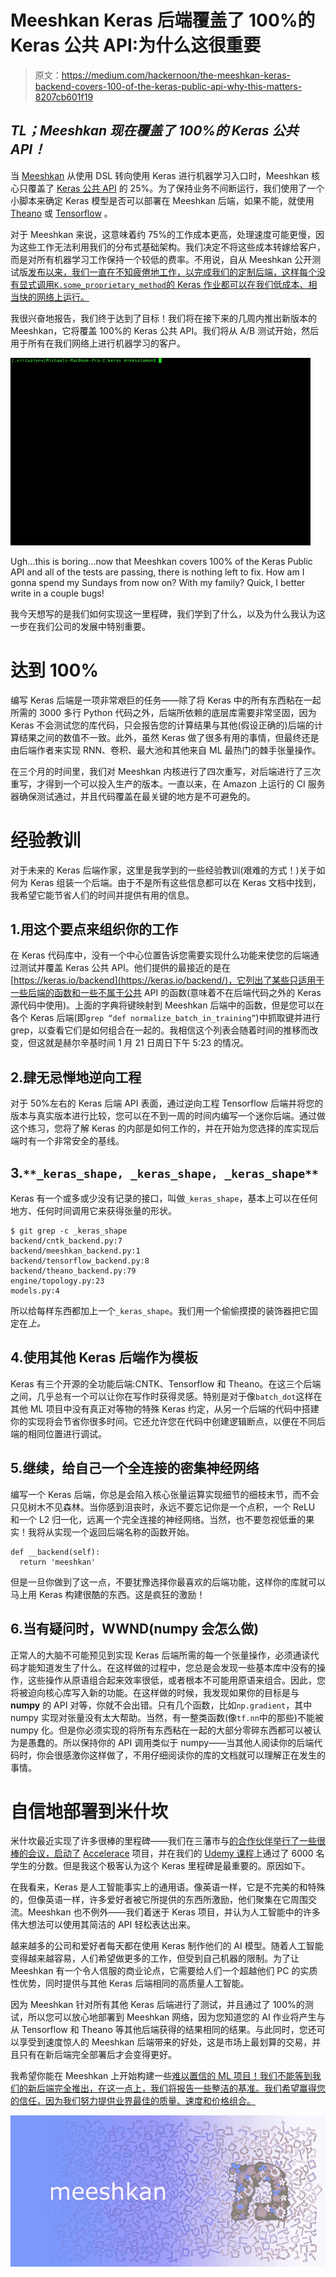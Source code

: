 # Meeshkan Keras 后端覆盖了 100%的 Keras 公共 API:为什么这很重要

> 原文：<https://medium.com/hackernoon/the-meeshkan-keras-backend-covers-100-of-the-keras-public-api-why-this-matters-8207cb601f19>

## *TL；Meeshkan 现在覆盖了 100%的 Keras 公共 API！*

当 [Meeshkan](https://app.meeshkan.com) 从使用 DSL 转向使用 Keras 进行机器学习入口时，Meeshkan 核心只覆盖了 [Keras 公共 API](https://keras.io/) 的 25%。为了保持业务不间断运行，我们使用了一个小脚本来确定 Keras 模型是否可以部署在 Meeshkan 后端，如果不能，就使用 [Theano](http://deeplearning.net/software/theano/) 或 [Tensorflow](https://www.tensorflow.org/) 。

对于 Meeshkan 来说，这意味着约 75%的工作成本更高，处理速度可能更慢，因为这些工作无法利用我们的分布式基础架构。我们决定不将这些成本转嫁给客户，而是对所有机器学习工作保持一个较低的费率。不用说，自从 Meeshkan 公开测试版[发布以来，我们一直在不知疲倦地工作，以完成我们的定制后端，这样每个没有显式调用`K.some_proprietary_method`的 Keras 作业都可以在我们低成本、相当快的网络上运行。](https://hackernoon.com/meeshkan-machine-learning-a33a8cabb0d6)

我很兴奋地报告，我们终于达到了目标！我们将在接下来的几周内推出新版本的 Meeshkan，它将覆盖 100%的 Keras 公共 API。我们将从 A/B 测试开始，然后用于所有在我们网络上进行机器学习的客户。

![](img/0e54fc8ade142923a4310b510d89c29e.png)

Ugh…this is boring…now that Meeshkan covers 100% of the Keras Public API and all of the tests are passing, there is nothing left to fix. How am I gonna spend my Sundays from now on? With my family? Quick, I better write in a couple bugs!

我今天想写的是我们如何实现这一里程碑，我们学到了什么，以及为什么我认为这一步在我们公司的发展中特别重要。

# 达到 100%

编写 Keras 后端是一项非常艰巨的任务——除了将 Keras 中的所有东西粘在一起所需的 3000 多行 Python 代码之外，后端所依赖的底层库需要非常坚固，因为 Keras 不会测试您的库代码，只会报告您的计算结果与其他(假设正确的)后端的计算结果之间的数值不一致。此外，虽然 Keras 做了很多有用的事情，但最终还是由后端作者来实现 RNN、卷积、最大池和其他来自 ML 最热门的棘手张量操作。

在三个月的时间里，我们对 Meeshkan 内核进行了四次重写，对后端进行了三次重写，才得到一个可以投入生产的版本。一直以来，在 Amazon 上运行的 CI 服务器确保测试通过，并且代码覆盖在最关键的地方是不可避免的。

# 经验教训

对于未来的 Keras 后端作家，这里是我学到的一些经验教训(艰难的方式！)关于如何为 Keras 组装一个后端。由于不是所有这些信息都可以在 Keras 文档中找到，我希望它能节省人们的时间并提供有用的信息。

## 1.用这个要点来组织你的工作

在 Keras 代码库中，没有一个中心位置告诉您需要实现什么功能来使您的后端通过测试并覆盖 Keras 公共 API。他们提供的最接近的是在[https://keras.io/backend](https://keras.io/backend/)，它列出了某些只适用于一些后端的函数和一些不属于公共 API 的函数(意味着不在后端代码之外的 Keras 源代码中使用)。上面的字典将键映射到 Meeshkan 后端中的函数，但是您可以在各个 Keras 后端(即`grep “def normalize_batch_in_training”`)中抓取键并进行 grep，以查看它们是如何组合在一起的。我相信这个列表会随着时间的推移而改变，但这就是赫尔辛基时间 1 月 21 日周日下午 5:23 的情况。

## 2.肆无忌惮地逆向工程

对于 50%左右的 Keras 后端 API 表面，通过逆向工程 Tensorflow 后端并将您的版本与真实版本进行比较，您可以在不到一周的时间内编写一个迷你后端。通过做这个练习，您将了解 Keras 的内部是如何工作的，并在开始为您选择的库实现后端时有一个非常安全的基线。

## 3.`**_keras_shape, _keras_shape, _keras_shape**`

Keras 有一个或多或少没有记录的接口，叫做`_keras_shape`，基本上可以在任何地方、任何时间调用它来获得张量的形状。

```
$ git grep -c _keras_shape
backend/cntk_backend.py:7
backend/meeshkan_backend.py:1
backend/tensorflow_backend.py:8
backend/theano_backend.py:79
engine/topology.py:23
models.py:4
```

所以给每样东西都加上一个`_keras_shape`。我们用一个偷偷摸摸的装饰器把它固定在*上。*

## 4.使用其他 Keras 后端作为模板

Keras 有三个开源的全功能后端:CNTK、Tensorflow 和 Theano。在这三个后端之间，几乎总有一个可以让你在写作时获得灵感。特别是对于像`batch_dot`这样在其他 ML 项目中没有真正对等物的特殊 Keras 约定，从另一个后端的代码中搭建你的实现将会节省你很多时间。它还允许您在代码中创建逻辑断点，以便在不同后端的相同位置进行调试。

## 5.继续，给自己一个全连接的密集神经网络

编写一个 Keras 后端，你总是会陷入核心张量运算实现细节的细枝末节，而不会只见树木不见森林。当你感到沮丧时，永远不要忘记你是一个点积，一个 ReLU 和一个 L2 归一化，远离一个完全连接的神经网络。当然，也不要忽视低垂的果实！我将从实现一个返回后端名称的函数开始。

```
def __backend(self):
  return 'meeshkan'
```

但是一旦你做到了这一点，不要犹豫选择你最喜欢的后端功能，这样你的库就可以马上用 Keras 构建很酷的东西。这是疯狂的激励！

## 6.当有疑问时，WWND(numpy 会怎么做)

正常人的大脑不可能预见到实现 Keras 后端所需的每一个张量操作，必须通读代码才能知道发生了什么。在这样做的过程中，您总是会发现一些基本库中没有的操作，这些操作从原语组合起来效率很低，或者根本不可能用原语来组合。因此，您将被迫向核心库写入新的功能。在这样做的时候，我发现如果你的目标是与 **numpy** 的 API 对等，你就不会出错。只有几个函数，比如`np.gradient`，其中 numpy 实现对张量没有太大帮助。当然，有一整类函数(像`tf.nn`中的那些)不能被 numpy 化。但是你必须实现的将所有东西粘在一起的大部分零碎东西都可以被认为是愚蠢的。所以保持你的 API 调用类似于 numpy——当其他人阅读你的后端代码时，你会很感激你这样做了，不用仔细阅读你的库的文档就可以理解正在发生的事情。

# 自信地部署到米什坎

米什坎最近实现了许多很棒的里程碑——我们在三藩市与[的合作伙伴举行了一些很棒的会议，启动了](https://www.heroku.com) [Accelerace](https://www.accelerace.io/) 项目，并在我们的 [Udemy 课程](https://www.udemy.com/meeshkan-machine-learning-the-github-api/)上通过了 6000 名学生的分数。但是我这个极客认为这个 Keras 里程碑是最重要的。原因如下。

在我看来，Keras 是人工智能事实上的通用语。像英语一样，它是不完美的和特殊的，但像英语一样，许多爱好者被它所提供的东西所激励，他们聚集在它周围交流。Meeshkan 也不例外——我们着迷于 Keras 项目，并认为人工智能中的许多伟大想法可以使用其简洁的 API 轻松表达出来。

越来越多的公司和爱好者每天都在使用 Keras 制作他们的 AI 模型。随着人工智能变得越来越容易，人们希望做更多的工作，但受到自己机器的限制。为了让 Meeshkan 有一个令人信服的商业论点，它需要给人们一个超越他们 PC 的实质性优势，同时提供与其他 Keras 后端相同的高质量人工智能。

因为 Meeshkan 针对所有其他 Keras 后端进行了测试，并且通过了 100%的测试，所以您可以放心地部署到 Meeshkan 网络，因为您知道您的 AI 作业将产生与从 Tensorflow 和 Theano 等其他后端获得的结果相同的结果。与此同时，您还可以享受到速度惊人的 Meeshkan 后端带来的好处，这是市场上最划算的交易，并且只有在新后端完全部署后才会变得更好。

我希望你能在 Meeshkan 上开始构建一些[难以置信的 ML 项目！我们不能等到我们的新后端完全推出，在这一点上，我们将报告一些整洁的基准。我们希望赢得您的信任，因为我们努力提供业界最佳的质量、速度和价格组合。](https://app.meeshkan.com)

![](img/8aacf94a89f3457ee70d05f5e2a49b8a.png)